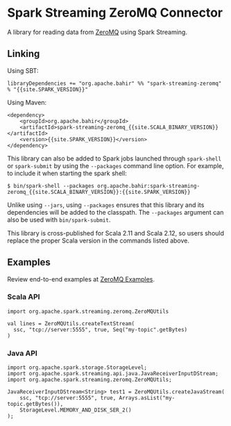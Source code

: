 <!--
{% comment %}
Licensed to the Apache Software Foundation (ASF) under one or more
contributor license agreements.  See the NOTICE file distributed with
this work for additional information regarding copyright ownership.
The ASF licenses this file to You under the Apache License, Version 2.0
(the "License"); you may not use this file except in compliance with
the License.  You may obtain a copy of the License at

  http://www.apache.org/licenses/LICENSE-2.0

Unless required by applicable law or agreed to in writing, software
distributed under the License is distributed on an "AS IS" BASIS,
WITHOUT WARRANTIES OR CONDITIONS OF ANY KIND, either express or implied.
See the License for the specific language governing permissions and
limitations under the License.
{% endcomment %}
-->
# Spark Streaming ZeroMQ Connector

A library for reading data from [ZeroMQ](http://zeromq.org/) using Spark Streaming.

## Linking

Using SBT:

    libraryDependencies += "org.apache.bahir" %% "spark-streaming-zeromq" % "{{site.SPARK_VERSION}}"

Using Maven:

    <dependency>
        <groupId>org.apache.bahir</groupId>
        <artifactId>spark-streaming-zeromq_{{site.SCALA_BINARY_VERSION}}</artifactId>
        <version>{{site.SPARK_VERSION}}</version>
    </dependency>

This library can also be added to Spark jobs launched through `spark-shell` or `spark-submit` by using the `--packages` command line option.
For example, to include it when starting the spark shell:

    $ bin/spark-shell --packages org.apache.bahir:spark-streaming-zeromq_{{site.SCALA_BINARY_VERSION}}:{{site.SPARK_VERSION}}

Unlike using `--jars`, using `--packages` ensures that this library and its dependencies will be added to the classpath.
The `--packages` argument can also be used with `bin/spark-submit`.

This library is cross-published for Scala 2.11 and Scala 2.12, so users should replace the proper Scala version in the commands listed above.

## Examples

Review end-to-end examples at [ZeroMQ Examples](https://github.com/apache/bahir/tree/master/streaming-zeromq/examples).

### Scala API

    import org.apache.spark.streaming.zeromq.ZeroMQUtils

    val lines = ZeroMQUtils.createTextStream(
      ssc, "tcp://server:5555", true, Seq("my-topic".getBytes)
    )

### Java API

    import org.apache.spark.storage.StorageLevel;
    import org.apache.spark.streaming.api.java.JavaReceiverInputDStream;
    import org.apache.spark.streaming.zeromq.ZeroMQUtils;

    JavaReceiverInputDStream<String> test1 = ZeroMQUtils.createJavaStream(
        ssc, "tcp://server:5555", true, Arrays.asList("my-topic.getBytes()),
        StorageLevel.MEMORY_AND_DISK_SER_2()
    );
